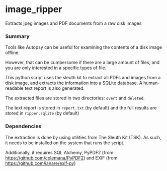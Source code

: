 image_ripper
============

Extracts jpeg images and PDF documents from a raw disk images

### Summary
Tools like Autopsy can be useful for examining the contents of a disk image offline.

However, that can be cumbersome if there are a large amount of files, and you are only interested in a specific types of file.

This python script uses the sleuth kit to extract all PDFs and images from a disk image, and extracts the information into a SQLite database. A human-readable text report is also generated.

The extracted files are stored in two directories: `overt` and `deleted`.

The text report is stored in `report.txt` (by default) and the full results are stored in `ripper.sqlite` (by default)

### Dependencies
The extraction is done by using utilities from The Sleuth Kit (TSK). 
As such, it needs to be installed on the system that runs the script.

Additionally, it requires SQL Alchemy, PyPDF2 (from https://github.com/colemana/PyPDF2) and EXIF (from https://github.com/ianare/exif-py)

